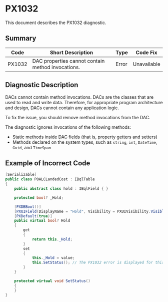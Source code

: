 # PX1032
This document describes the PX1032 diagnostic.

## Summary

| Code   | Short Description                                 | Type  | Code Fix    | 
| ------ | ------------------------------------------------- | ----- | ----------- | 
| PX1032 | DAC properties cannot contain method invocations. | Error | Unavailable | 

## Diagnostic Description
DACs cannot contain method invocations. DACs are the classes that are used to read and write data. Therefore, for appropriate program architecture and design, DACs cannot contain any application logic. 

To fix the issue, you should remove method invocations from the DAC.

The diagnostic ignores invocations of the following methods:

 - Static methods inside DAC fields (that is, property getters and setters)
 - Methods declared on the system types, such as `string`, `int`, `DateTime`, `Guid`, and `TimeSpan`

## Example of Incorrect Code

```C#
[Serializable]
public class POALCLandedCost : IBqlTable
{
    public abstract class hold : IBqlField { }

    protected bool? _Hold;

    [PXDBBool()]
    [PXUIField(DisplayName = "Hold", Visibility = PXUIVisibility.Visible)]
    [PXDefault(true)]
    public virtual bool? Hold
    {
        get
        {
            return this._Hold;
        }
        set
        {
            this._Hold = value;
            this.SetStatus(); // The PX1032 error is displayed for this line.
        }
    }

    protected virtual void SetStatus()
    {
    }
}
```